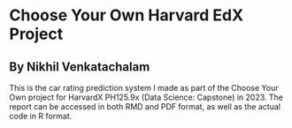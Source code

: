 # Choose Your Own Harvard EdX Project
## By Nikhil Venkatachalam

This is the car rating prediction system I made as part of the Choose Your Own project for HarvardX PH125.9x (Data Science: Capstone) in 2023. The report can be accessed in both RMD and PDF format, as well as the actual code in R format.
